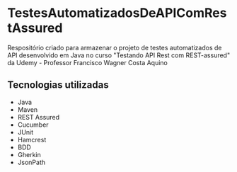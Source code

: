 # TestesAutomatizadosDeAPIComRestAssured
Respositório criado para armazenar o projeto de testes automatizados de API desenvolvido em Java no curso "Testando API Rest com REST-assured" da Udemy - Professor Francisco Wagner Costa Aquino

## Tecnologias utilizadas

* Java
* Maven
* REST Assured
* Cucumber
* JUnit
* Hamcrest
* BDD
* Gherkin
* JsonPath
